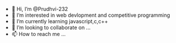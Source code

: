 - 👋 Hi, I’m @Prudhvi-232
- 👀 I’m interested in web devlopment and competitive programming
- 🌱 I’m currently learning javascript,c,c++
- 💞️ I’m looking to collaborate on ...
- 📫 How to reach me ...

<!---
Prudhvi-232/Prudhvi-232 is a ✨ special ✨ repository because its `README.md` (this file) appears on your GitHub profile.
You can click the Preview link to take a look at your changes.
--->
